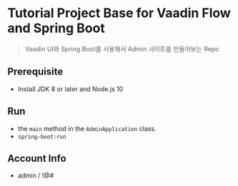 # Tutorial Project Base for Vaadin Flow and Spring Boot
> Vaadin UI와 Spring Boot를 사용해서 Admin 사이트를 만들어보는 Repo

## Prerequisite
- Install JDK 8 or later and Node.js 10

## Run
- the <code>main</code> method in the <code>AdminApplication</code> class.
- <code>spring-boot:run</code>

## Account Info
- admin / !@#
